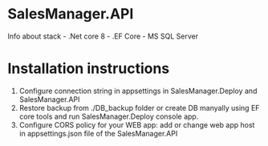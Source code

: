 # SalesManager.API
Info about stack
	- .Net core 8
	- .EF Core
	-  MS SQL Server

# Installation instructions

1. Configure connection string in appsettings in SalesManager.Deploy and SalesManager.API
2. Restore backup from ./DB_backup folder or create DB manyally using EF core tools and run SalesManager.Deploy console app.
3. Configure CORS policy for your WEB app: add or change web app host in appsettings.json file of the SalesManager.API
